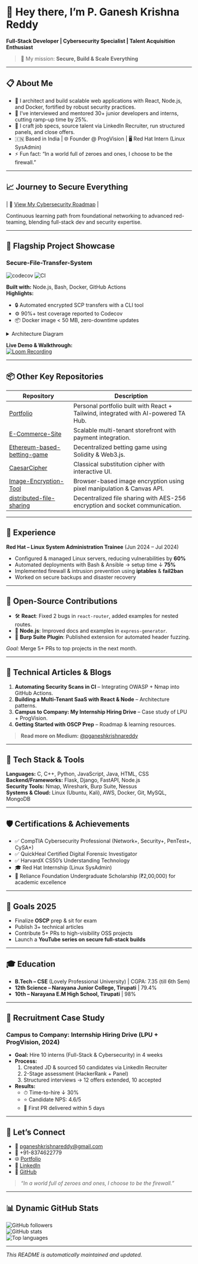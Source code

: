 # 👋 Hey there, I’m **P. Ganesh Krishna Reddy**

**Full-Stack Developer | Cybersecurity Specialist | Talent Acquisition Enthusiast**

> 🔐 My mission: **Secure, Build & Scale Everything**

---

## 📋 About Me

* 🔭 I architect and build scalable web applications with React, Node.js, and Docker, fortified by robust security practices.
* 🌱 I’ve interviewed and mentored 30+ junior developers and interns, cutting ramp-up time by 25%.
* 🤝 I craft job specs, source talent via LinkedIn Recruiter, run structured panels, and close offers.
* 🇮🇳 Based in India | 🌐 Founder @ ProgVision | 🖥️ Red Hat Intern (Linux SysAdmin)
* ⚡ Fun fact: “In a world full of zeroes and ones, I choose to be the firewall.”

---

## 📈 Journey to Secure Everything

\| 🔗 [View My Cybersecurity Roadmap](https://github.com/ganeshkrishnareddy/Portfolio/blob/main/Journey_to_Secure_Everything_Roadmap.md) |

Continuous learning path from foundational networking to advanced red-teaming, blending full-stack dev and security expertise.

---

## 🚀 Flagship Project Showcase

### Secure-File-Transfer-System

![codecov](https://img.shields.io/codecov/c/github/ganeshkrishnareddy/Secure-File-Transfer-System)
![CI](https://github.com/ganeshkrishnareddy/Secure-File-Transfer-System/actions/workflows/ci.yml/badge.svg)

**Built with:** Node.js, Bash, Docker, GitHub Actions  
**Highlights:**

* 🔒 Automated encrypted SCP transfers with a CLI tool
* ⚙️ 90%+ test coverage reported to Codecov
* 📦 Docker image < 50 MB, zero-downtime updates

<details>
<summary>Architecture Diagram</summary>

![Architecture](docs/architecture.png)

</details>

**Live Demo & Walkthrough:**  
[![Loom Recording](https://img.shields.io/badge/Watch-Loom-Walkthrough-purple)](https://www.loom.com/share/your-looms-link)

---

## 📦 Other Key Repositories

| Repository                                                                                       | Description                                                                  |
| ------------------------------------------------------------------------------------------------ | ---------------------------------------------------------------------------- |
| [Portfolio](https://github.com/ganeshkrishnareddy/Portfolio)                                     | Personal portfolio built with React + Tailwind, integrated with AI-powered TA Hub. |
| [E-Commerce-Site](https://github.com/ganeshkrishnareddy/E-Commerce-Site)                         | Scalable multi-tenant storefront with payment integration.                   |
| [Ethereum-based-betting-game](https://github.com/ganeshkrishnareddy/Ethereum-based-betting-game) | Decentralized betting game using Solidity & Web3.js.                         |
| [CaesarCipher](https://github.com/ganeshkrishnareddy/CaesarCipher)                               | Classical substitution cipher with interactive UI.                           |
| [Image-Encryption-Tool](https://github.com/ganeshkrishnareddy/Image-Encryption-Tool)             | Browser-based image encryption using pixel manipulation & Canvas API.        |
| [distributed-file-sharing](https://github.com/ganeshkrishnareddy/distributed-file-sharing)       | Decentralized file sharing with AES-256 encryption and socket communication. |

---

## 💼 Experience

**Red Hat – Linux System Administration Trainee** (Jun 2024 – Jul 2024)  
- Configured & managed Linux servers, reducing vulnerabilities by **60%**  
- Automated deployments with Bash & Ansible → setup time ↓ **75%**  
- Implemented firewall & intrusion prevention using **iptables** & **fail2ban**  
- Worked on secure backups and disaster recovery  

---

## 🤝 Open-Source Contributions

* 🛠 **React**: Fixed 2 bugs in `react-router`, added examples for nested routes.  
* 📖 **Node.js**: Improved docs and examples in `express-generator`.  
* 🔌 **Burp Suite Plugin**: Published extension for automated header fuzzing.  

*Goal:* Merge 5+ PRs to top projects in the next month.  

---

## 📝 Technical Articles & Blogs

1. **Automating Security Scans in CI** – Integrating OWASP + Nmap into GitHub Actions.  
2. **Building a Multi-Tenant SaaS with React & Node** – Architecture patterns.  
3. **Campus to Company: My Internship Hiring Drive** – Case study of LPU + ProgVision.  
4. **Getting Started with OSCP Prep** – Roadmap & learning resources.  

> **Read more on Medium:** [@pganeshkrishnareddy](https://medium.com/@pganeshkrishnareddy)

---

## 🔧 Tech Stack & Tools

**Languages:** C, C++, Python, JavaScript, Java, HTML, CSS  
**Backend/Frameworks:** Flask, Django, FastAPI, Node.js  
**Security Tools:** Nmap, Wireshark, Burp Suite, Nessus  
**Systems & Cloud:** Linux (Ubuntu, Kali), AWS, Docker, Git, MySQL, MongoDB  

---

## 🛡️ Certifications & Achievements

- ✅ CompTIA Cybersecurity Professional (Network+, Security+, PenTest+, CySA+)  
- ✅ QuickHeal Certified Digital Forensic Investigator  
- ✅ HarvardX CS50’s Understanding Technology  
- 🎓 Red Hat Internship (Linux SysAdmin)  
- 🏅 Reliance Foundation Undergraduate Scholarship (₹2,00,000) for academic excellence  

---

## 🎯 Goals 2025

- Finalize **OSCP** prep & sit for exam  
- Publish 3+ technical articles  
- Contribute 5+ PRs to high-visibility OSS projects  
- Launch a **YouTube series on secure full-stack builds**  

---

## 🎓 Education

- **B.Tech – CSE** (Lovely Professional University) | CGPA: 7.35 (till 6th Sem)  
- **12th Science – Narayana Junior College, Tirupati** | 79.4%  
- **10th – Narayana E.M High School, Tirupati** | 98%  

---

## 🚀 Recruitment Case Study

### Campus to Company: Internship Hiring Drive (LPU + ProgVision, 2024)

- **Goal:** Hire 10 interns (Full-Stack & Cybersecurity) in 4 weeks  
- **Process:**  
  1. Created JD & sourced 50 candidates via LinkedIn Recruiter  
  2. 2-Stage assessment (HackerRank + Panel)  
  3. Structured interviews → 12 offers extended, 10 accepted  
- **Results:**  
  - ⏱ Time-to-hire ↓ 30%  
  - ⭐ Candidate NPS: 4.6/5  
  - 🚀 First PR delivered within 5 days  

---

## 🤝 Let’s Connect

* 📧 [pganeshkrishnareddy@gmail.com](mailto:pganeshkrishnareddy@gmail.com)  
* 📱 +91-8374622779  
* 🌐 [Portfolio](https://pganeshkrishnareddy.netlify.app)  
* 💼 [LinkedIn](https://linkedin.com/in/pganeshkrishnareddy)  
* 🐙 [GitHub](https://github.com/ganeshkrishnareddy)  

> *“In a world full of zeroes and ones, I choose to be the firewall.”*

---

## 📊 Dynamic GitHub Stats

![GitHub followers](https://img.shields.io/github/followers/ganeshkrishnareddy?label=Follow\&style=social)  
![GitHub stats](https://github-readme-stats.vercel.app/api?username=ganeshkrishnareddy\&show_icons=true\&theme=dark)  
![Top languages](https://github-readme-stats.vercel.app/api/top-langs/?username=ganeshkrishnareddy\&layout=compact\&theme=dark)  

---

*This README is automatically maintained and updated.*
